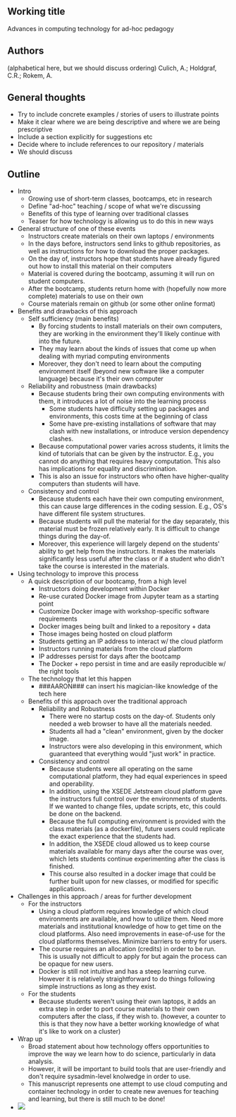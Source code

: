Working title
---
Advances in computing technology for ad-hoc pedagogy


Authors
---
(alphabetical here, but we should discuss ordering)
Culich, A.; Holdgraf, C.R.; Rokem, A.


General thoughts
---
* Try to include concrete examples / stories of users to illustrate points
* Make it clear where we are being descriptive and where we are being prescriptive
* Include a section explicitly for suggestions etc
* Decide where to include references to our repository / materials
* We should discuss 

Outline
---
* Intro
  * Growing use of short-term classes, bootcamps, etc in research
  * Define "ad-hoc" teaching / scope of what we're discussing
  * Benefits of this type of learning over traditional classes
  * Teaser for how technology is allowing us to do this in new ways
* General structure of one of these events
  * Instructors create materials on their own laptops / environments
  * In the days before, instructors send links to github repositories, as well as instructions for how to download the proper packages.
  * On the day of, instructors hope that students have already figured out how to install this material on their computers
  * Material is covered during the bootcamp, assuming it will run on student computers.
  * After the bootcamp, students return home with (hopefully now more complete) materials to use on their own
  * Course materials remain on github (or some other online format)
* Benefits and drawbacks of this approach
  * Self sufficiency (main benefits)
    * By forcing students to install materials on their own computers, they are working in the environment they'll likely continue with into the future.
    * They may learn about the kinds of issues that come up when dealing with myriad computing environments
    * Moreover, they don't need to learn about the computing environment itself (beyond new software like a computer language) because it's their own computer
  * Reliability and robustness (main drawbacks)
    * Because students bring their own computing environments with them, it introduces a lot of noise into the learning process
      * Some students have difficulty setting up packages and environments, this costs time at the beginning of class
      * Some have pre-existing installations of software that may clash with new installations, or introduce version dependency clashes.
    * Because computational power varies across students, it limits the kind of tutorials that can be given by the instructor. E.g., you cannot do anything that requires heavy computation. This also has implications for equality and discrimination.
    * This is also an issue for instructors who often have higher-quality computers than students will have.
  * Consistency and control
    * Because students each have their own computing environment, this can cause large differences in the coding session. E.g., OS's have different file system structures.
    * Because students will pull the material for the day separately, this material must be frozen relatively early. It is difficult to change things during the day-of.
    * Moreover, this experience will largely depend on the students' ability to get help from the instructors. It makes the materials significantly less useful after the class or if a student who didn't take the course is interested in the materials.
* Using technology to improve this process
  * A quick description of our bootcamp, from a high level
    * Instructors doing development within Docker
    * Re-use curated Docker image from Jupyter team as a starting point
    * Customize Docker image with workshop-specific software requirements
    * Docker images being built and linked to a repository + data
    * Those images being hosted on cloud platform
    * Students getting an IP address to interact w/ the cloud platform
    * Instructors running materials from the cloud platform
    * IP addresses persist for days after the bootcamp
    * The Docker + repo persist in time and are easily reproducible w/ the right tools 
  * The technology that let this happen
    * ###AARON### can insert his magician-like knowledge of the tech here
  * Benefits of this approach over the traditional approach
    * Reliability and Robustness
      * There were no startup costs on the day-of. Students only needed a web browser to have all the materials needed.
      * Students all had a "clean" environment, given by the docker image.
      * Instructors were also developing in this environment, which guaranteed that everything would "just work" in practice.
    * Consistency and control
      * Because students were all operating on the same computational platform, they had equal experiences in speed and operability.
      * In addition, using the XSEDE Jetstream cloud platform gave the instructors full control over the environments of students. If we wanted to change files, update scripts, etc, this could be done on the backend.
      * Because the full computing environment is provided with the class materials (as a dockerfile), future users could replicate the exact experience that the students had.
      * In addition, the XSEDE cloud allowed us to keep course materials available for many days after the course was over, which lets students continue experimenting after the class is finished.
      * This course also resulted in a docker image that could be further built upon for new classes, or modified for specific applications.
* Challenges in this approach / areas for further development
  * For the instructors
    * Using a cloud platform requires knowledge of which cloud environments are available, and how to utilize them. Need more materials and institutional knowledge of how to get time on the cloud platforms. Also need improvements in ease-of-use for the cloud platforms themselves. Minimize barriers to entry for users.
    * The course requires an allocation (credits) in order to be run. This is usually not difficult to apply for but again the process can be opaque for new users.
    * Docker is still not intuitive and has a steep learning curve. However it is relatively straightforward to do things following simple instructions as long as they exist.
  * For the students
    * Because students weren't using their own laptops, it adds an extra step in order to port course materials to their own computers after the class, if they wish to. (however, a counter to this is that they now have a better working knowledge of what it's like to work on a cluster)
* Wrap up
  * Broad statement about how technology offers opportunities to improve the way we learn how to do science, particularly in data analysis.
  * However, it will be important to build tools that are user-friendly and don't require sysadmin-level knolwedge in order to use.
  * This manuscript represents one attempt to use cloud computing and container technology in order to create new avenues for teaching and learning, but there is still much to be done!
* ![](http://cultofthepartyparrot.com/parrots/parrot.gif)
